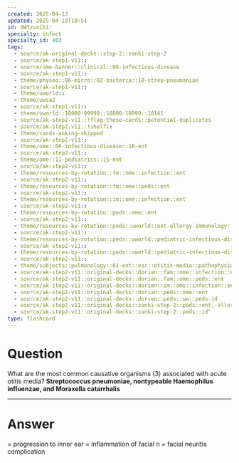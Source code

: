 ```yaml
---
created: 2025-04-13
updated: 2025-04-13T10:51
id: OWTzvo[b1:
specialty: infect
specialty_id: 403
tags:
  - source/ak-original-decks::step-2::zanki-step-2
  - source/ak-step1-v11::
  - source/ome-banner::clinical::06-infectious-disease
  - source/ak-step1-v11::
  - theme/physeo::06-micro::02-bacteria::10-strep-pneumoniae
  - source/ak-step1-v11::
  - theme/uworld::
  - theme/uwsa2
  - source/ak-step1-v11::
  - theme/uworld::10000-99999::18000-18999::18141
  - source/ak-step2-v11::!flag-these-cards::potential-duplicates
  - source/ak-step2-v11::!shelf::
  - theme/cards-anking-skipped
  - source/ak-step2-v11::
  - theme/ome::06-infectious-disease::10-ent
  - source/ak-step2-v11::
  - theme/ome::11-pediatrics::15-ent
  - source/ak-step2-v11::
  - theme/resources-by-rotation::fm::ome::infection::ent
  - source/ak-step2-v11::
  - theme/resources-by-rotation::fm::ome::peds::ent
  - source/ak-step2-v11::
  - theme/resources-by-rotation::im::ome::infection::ent
  - source/ak-step2-v11::
  - theme/resources-by-rotation::peds::ome::ent
  - source/ak-step2-v11::
  - theme/resources-by-rotation::peds::uworld::ent-allergy-immunology::ent-allergy-immunology-zanki
  - source/ak-step2-v11::
  - theme/resources-by-rotation::peds::uworld::pediatric-infectious-disease::pediatric-infectious-disease-zanki
  - source/ak-step2-v11::
  - theme/resources-by-rotation::peds::uworld::pediatric-infectious-disease::peds-infectious-disease-dorian
  - source/ak-step2-v11::
  - theme/subjects::pulmonology::01-ent::ear::otitis-media::pathophysiology
  - source/ak-step2-v11::original-decks::dorian::fam::ome::infection::ent
  - source/ak-step2-v11::original-decks::dorian::fam::ome::peds::ent
  - source/ak-step2-v11::original-decks::dorian::im::ome::infection::ent
  - source/ak-step2-v11::original-decks::dorian::peds::ome::ent
  - source/ak-step2-v11::original-decks::dorian::peds::uw::peds-id
  - source/ak-step2-v11::original-decks::zanki-step-2::peds::ent,-allergy,-&-immunology
  - source/ak-step2-v11::original-decks::zanki-step-2::peds::id"
type: flashcard
---
```


# Question
What are the most common causative organisms (3) associated with acute otitis media?    **Streptococcus pneumoniae,  nontypeable Haemophilus influenzae, and  Moraxella catarrhalis**

---

# Answer
= progression to inner ear = inflammation of facial n = facial neuritis complication
